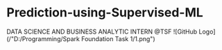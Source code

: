# Prediction-using-Supervised-ML
DATA SCIENCE AND BUSINESS ANALYTIC INTERN @TSF
![GitHub Logo](/"D:/Programming/Spark Foundation Task 1/1.png")
